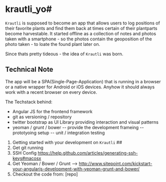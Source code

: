 # krautli_yo#

`Krautli` is supposed to become an app that allows users to log positions of their favorite plants and find them back at times certain of their plantparts become harvestable.
It started offline as a collection of notes and photos taken with a smartphone - so the photos contain the geoposition of the photo taken - to loate the found plant later on.

Since thats pretty tideous - the idea of `Krautli` was born.

## Technical Note ##

The app will be a SPA(Single-Page-Application) that is running in a browser or a native wrapper for Android or iOS devices. Anyhow it should always work with a recent browser on every device.

The Techstack behind:
- Angular JS for the frontend framework
- git as versioning / repository
- twitter bootstrap as UI Library providing interaction and visual patterns
- yeoman / grunt / bower
-- provide the development frameing
-- prototyoing setup
-- unit / integration testing 


1. Getting started with your development on `Krautli` ##
2. Get git running
3. SSH Config https://help.github.com/articles/generating-ssh-keys#macosx
4. Get Yeoman / Bower / Grunt --> http://www.sitepoint.com/kickstart-your-angularjs-development-with-yeoman-grunt-and-bower/
5. Checkout the code from: [repo]
 



